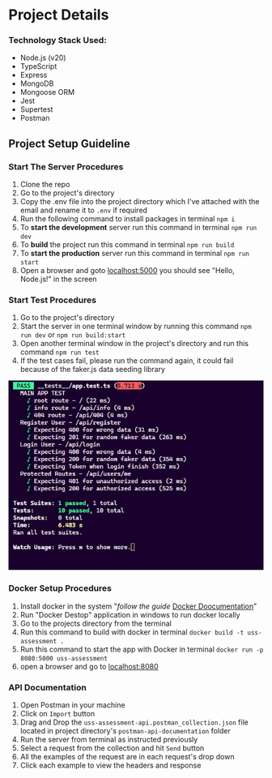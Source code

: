 # Project Details

### **Technology Stack Used:**

* Node.js (v20)
* TypeScript
* Express
* MongoDB
* Mongoose ORM
* Jest
* Supertest
* Postman

## Project Setup Guideline

### Start The Server Procedures

1. Clone the repo
2. Go to the project's directory
3. Copy the .env file into the project directory which I've attached with the email and rename it to `.env` if required
4. Run the following command to install packages in terminal `npm i`
5. To **start the development** server run this command in terminal `npm run dev`
6. To **build** the project run this command in terminal `npm run build`
7. To **start the production** server run this command in terminal `npm run start`
8. Open a browser and goto [localhost:5000](http://localhost:5000) you should see "Hello, Node.js!" in the screen

### Start Test Procedures

1. Go to the project's directory
2. Start the server in one terminal window by running this command `npm run dev`  or `npm run build:start`
3. Open another terminal window in the project's directory and run this command `npm run test`
4. If the test cases fail, please run the command again, it could fail because of the faker.js data seeding library

![1707678648958](images/README/1707678648958.png)

### Docker Setup Procedures

1. Install docker in the system "*follow the guide* [Docker Doocumentation](https://docs.docker.com/)"
2. Run "Docker Destop" application in windows to run docker locally
3. Go to the projects directory from the terminal
4. Run this command to build with docker in terminal `docker build -t uss-assessment .`
5. Run this command to start the app with Docker in terminal `docker run -p 8080:5000 uss-assessment`
6. open a browser and go to [localhost:8080](http://localhost:8080/)

### API Documentation

1. Open Postman in your machine
2. Click on `Import` button
3. Drag and Drop the `uss-assessment-api.postman_collection.json` file located in project directory's `postman-api-documentation` folder
4. Run the server from terminal as instructed previously
5. Select a request from the collection and hit `Send` button
6. All the examples of the request are in each request's drop down
7. Click each example to view the headers and response
